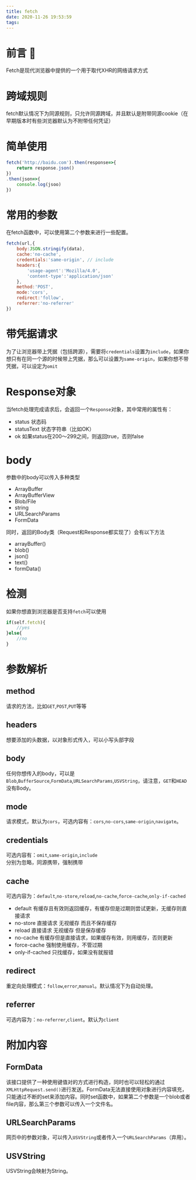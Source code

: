 ```yaml
---
title: fetch
date: 2020-11-26 19:53:59
tags:
---
```

# 前言 🎤
Fetch是现代浏览器中提供的一个用于取代XHR的网络请求方式
<!--more-->

# 跨域规则
fetch默认情况下为同源规则，只允许同源跨域，并且默认是附带同源cookie（在早期版本时有些浏览器默认为不附带任何凭证）

# 简单使用
```js
fetch('http://baidu.com').then(response=>{
    return response.json()
})
.then(json=>{
    console.log(jsoo)
})
```
# 常用的参数
在fetch函数中，可以使用第二个参数来进行一些配置。
```js
fetch(url,{
    body:JSON.stringify(data),
    cache:'no-cache',
    credentials:'same-origin', // include
    headers:{
        'usage-agent':'Mozilla/4.0',
        'content-type':'application/json'
    },
    method:'POST',
    mode:'cors',
    redirect:'follow',
    referrer:'no-referrer'
})
```

# 带凭据请求
为了让浏览器带上凭据（包括跨源），需要将`credentials`设置为`include`，如果你想只有在同一个源的时候带上凭据，那么可以设置为`same-origin`，如果你想不带凭据，可以设定为`omit`

# Response对象
当fetch处理完成请求后，会返回一个`Response`对象，其中常用的属性有：
- status 状态码
- statusText 状态字符串（比如OK）
- ok 如果status在200～299之间，则返回true，否则false

# body
参数中的body可以传入多种类型
- ArrayBuffer
- ArrayBufferView
- Blob/File
- string
- URLSearchParams
- FormData

同时，返回的Body类（Request和Response都实现了）会有以下方法
- arrayBuffer()
- blob()
- json()
- text()
- formData()

# 检测
如果你想直到浏览器是否支持`fetch`可以使用
```js
if(self.fetch){
    //yes
}else{
    //no
}
```

# 参数解析
## method
请求的方法，比如`GET`,`POST`,`PUT`等等
## headers
想要添加的头数据，以对象形式传入，可以小写头部字段
## body
任何你想传入的body，可以是`Blob`,`BufferSource`,`FormData`,`URLSearchParams`,`USVString`，请注意，`GET`和`HEAD`没有Body。
## mode
请求模式，默认为`cors`，可选内容有：`cors`,`no-cors`,`same-origin`,`navigate`。
## credentials
可选内容有：`omit`,`same-origin`,`include`  
分别为忽略，同源携带，强制携带
## cache
可选内容为：`default`,`no-store`,`reload`,`no-cache`,`force-cache`,`only-if-cached`
- default 有缓存且有效则返回缓存，有缓存但是过期则尝试更新，无缓存则直接请求
- no-store 直接请求 无视缓存 而且不保存缓存
- reload 直接请求 无视缓存 但是保存缓存
- no-cache 有缓存但是直接请求，如果缓存有效，则用缓存，否则更新
- force-cache 强制使用缓存，不管过期
- only-if-cached 只找缓存，如果没有就报错
## redirect
重定向处理模式：`follow`,`error`,`manual`。默认情况下为自动处理。
## referrer
可选内容为：`no-referrer`,`client`。默认为`client`

# 附加内容
## FormData
该接口提供了一种使用键值对的方式进行构造，同时也可以轻松的通过`XMLHttpRequest.send()`进行发送。FormData无法直接使用对象进行内容填充，只能通过不断的set来添加内容。同时set函数中，如果第二个参数是一个blob或者file内容，那么第三个参数可以传入一个文件名。
## URLSearchParams
网页中的参数对象，可以传入`USVString`或者传入一个`URLSearchParams`（弃用）。
## USVString
USVString会映射为String。